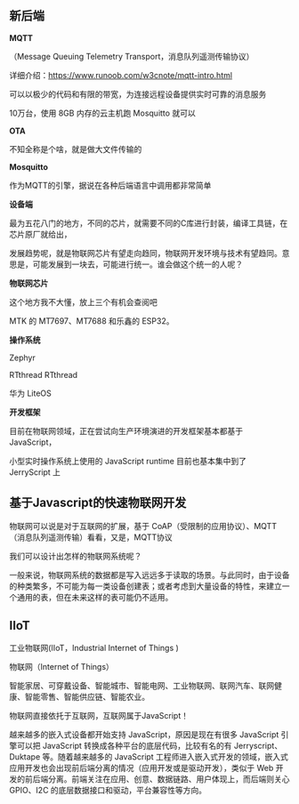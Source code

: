 ## 新后端

**MQTT**

（Message Queuing Telemetry Transport，消息队列遥测传输协议）

详细介绍：https://www.runoob.com/w3cnote/mqtt-intro.html

可以以极少的代码和有限的带宽，为连接远程设备提供实时可靠的消息服务

10万台，使用 8GB 内存的云主机跑 Mosquitto 就可以

**OTA**

不知全称是个啥，就是做大文件传输的

**Mosquitto** 

作为MQTT的引擎，据说在各种后端语言中调用都非常简单

**设备端**

最为五花八门的地方，不同的芯片，就需要不同的C库进行封装，编译工具链，在芯片原厂就给出，

发展趋势呢，就是物联网芯片有望走向趋同，物联网开发环境与技术有望趋同。意思是，可能发展到一块去，可能进行统一。谁会做这个统一的人呢？

**物联网芯片**

这个地方我不大懂，放上三个有机会查阅吧

 MTK 的 MT7697、MT7688 和乐鑫的 ESP32。

**操作系统**

Zephyr

RTthread RTthread

华为 LiteOS

**开发框架**

目前在物联网领域，正在尝试向生产环境演进的开发框架基本都基于 JavaScript，

小型实时操作系统上使用的 JavaScript runtime 目前也基本集中到了 JerryScript 上

## 基于Javascript的快速物联网开发

物联网可以说是对于互联网的扩展，基于 CoAP（受限制的应用协议）、MQTT（消息队列遥测传输）看看，又是，MQTT协议

我们可以设计出怎样的物联网系统呢？

一般来说，物联网系统的数据都是写入远远多于读取的场景。与此同时，由于设备的种类繁多，不可能为每一类设备创建表；或者考虑到大量设备的特性，来建立一个通用的表，但在未来这样的表可能仍不适用。

## IIoT

工业物联网(IIoT，Industrial Internet of Things )

物联网（Internet of Things）

智能家居、可穿戴设备、智能城市、智能电网、工业物联网、联网汽车、联网健康、智能零售、智能供应链、智能农业。

物联网直接依托于互联网，互联网属于JavaScript！





越来越多的嵌入式设备都开始支持 JavaScript，原因是现在有很多 JavaScript 引擎可以把 JavaScript  转换成各种平台的底层代码，比较有名的有 Jerryscript、Duktape 等。随着越来越多的 JavaScript 工程师进入嵌入式开发的领域，嵌入式应用开发也会出现前后端分离的情况（应用开发或是驱动开发），类似于  Web 开发的前后端分离。前端关注在应用、创意、数据链路、用户体现上，而后端则关心 GPIO、I2C 的底层数据接口和驱动，平台兼容性等方向。